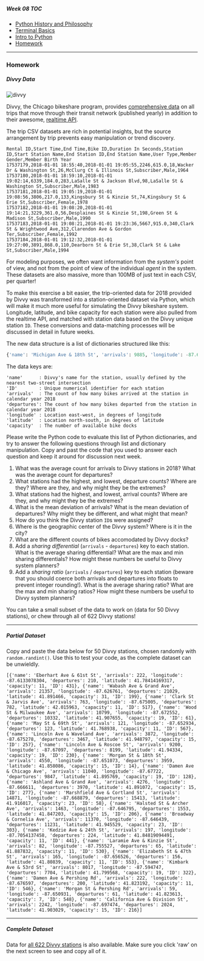##### Week 08 TOC
- [Python History and Philosophy](readme.md)
- [Terminal Basics](terminal.md)
- [Intro to Python](python.md)
- [Homework](homework.md)

-----

### Homework

##### Divvy Data

![divvy](https://dailynorthwestern.com/wp-content/uploads/2016/06/divvyfile-1-900x600.jpg)

Divvy, the Chicago bikeshare program, provides [comprehensive data](https://www.divvybikes.com/system-data) on all trips that move through their transit network (published yearly) in addition to their awesome, [realtime API](https://feeds.divvybikes.com/stations/stations.json). 

The trip CSV datasets are rich in potential insights, but the source arrangement by trip prevents easy manipulation or trend discovery. 

```csv
Rental ID,Start Time,End Time,Bike ID,Duration In Seconds,Station ID,Start Station Name,End Station ID,End Station Name,User Type,Member Gender,Member Birth Year
17537179,2018-01-01 18:55:40,2018-01-01 19:05:55,2246,615.0,18,Wacker Dr & Washington St,26,McClurg Ct & Illinois St,Subscriber,Male,1964
17537180,2018-01-01 18:59:10,2018-01-01 19:02:14,6339,184.0,283,LaSalle St & Jackson Blvd,98,LaSalle St & Washington St,Subscriber,Male,1983
17537181,2018-01-01 19:05:19,2018-01-01 19:08:56,3806,217.0,133,Kingsbury St & Kinzie St,74,Kingsbury St & Erie St,Subscriber,Female,1978
17537182,2018-01-01 19:08:20,2018-01-01 19:14:21,3229,361.0,56,Desplaines St & Kinzie St,198,Green St & Madison St,Subscriber,Male,1990
17537183,2018-01-01 19:08:21,2018-01-01 19:23:36,5667,915.0,340,Clark St & Wrightwood Ave,312,Clarendon Ave & Gordon Ter,Subscriber,Female,1992
17537184,2018-01-01 19:12:32,2018-01-01 19:27:00,3891,868.0,110,Dearborn St & Erie St,38,Clark St & Lake St,Subscriber,Male,1994
```

For modeling purposes, we often want information from the *system's* point of view, and not from the point of view of the individual *agent* in the system. These datasets are also massive, more than 100MB of just text in each CSV, per quarter! 

To make this exercise a bit easier, the trip-oriented data for 2018 provided by Divvy was transformed into a station-oriented dataset via Python, which will make it much more useful for simulating the Divvy bikeshare system. Longitude, latitude, and bike capacity for each station were also pulled from the realtime API, and matched with station data based on the Divvy unique station `ID`. These conversions and data-matching processes will be discussed in detail in future weeks.

The new data structure is a list of dictionaries structured like this:

```python
{'name': 'Michigan Ave & 18th St', 'arrivals': 9885, 'longitude': -87.62455, 'departures': 9412, 'latitude': 41.857813, 'capacity': 23, 'ID': 273}
```

The data keys are:

```
'name'      : Divvy's name for the station, usually defined by the nearest two-street intersection
'ID'        : Unique numerical identifier for each station
'arrivals'  : The count of how many bikes arrived at the station in calendar year 2018
'departures': The count of how many bikes departed from the station in calendar year 2018
'longitude' : Location east-west, in degrees of longitude
'latitude'  : Location north-south, in degrees of latitude
'capacity'  : The number of available bike docks
```

Please write the Python code to evaluate this list of Python dictionaries, and try to answer the following questions through list and dictionary manipulation. Copy and past the code that you used to answer each question and keep it around for discussion next week.

1. What was the average count for arrivals to Divvy stations in 2018? What was the average count for departures?
2. What stations had the highest, and lowest, departure counts? Where are they? Where are they, and why might they be the extremes?
3. What stations had the highest, and lowest, arrival counts? Where are they, and why might they be the extremes?
4. What is the mean deviation of arrivals? What is the mean deviation of departures? Why might they be different, and what might that mean?
4. How do you think the Divvy station `ID`s were assigned?
5. Where is the geographic center of the Divvy system? Where is it in the city?
6. What are the different counts of bikes accomodated by Divvy docks? 
7. Add a *sharing differential* (`arrivals` - `departures`) key to each station. What is the average sharing differential? What are the max and min sharing differentials? How might these numbers be useful to Divvy system planners?
8. Add a *sharing ratio* (`arrivals` / `departures`) key to each station (beware that you should coerce both arrivals and departures into floats to prevent integer rounding!). What is the average sharing ratio? What are the max and min sharing ratios? How might these numbers be useful to Divvy system planners?

You can take a small subset of the data to work on (data for 50 Divvy stations), or chew through all of 622 Divvy stations!

-----

##### Partial Dataset

Copy and paste the data below for 50 Divvy stations, chosen randomly with `random.randint()`. Use this to test your code, as the complete dataset can be unwieldly.

```
[{'name': 'Eberhart Ave & 61st St', 'arrivals': 222, 'longitude': -87.6133078304, 'departures': 210, 'latitude': 41.78414169317, 'capacity': 11, 'ID': 431}, {'name': 'Wabash Ave & Grand Ave', 'arrivals': 21357, 'longitude': -87.626761, 'departures': 21029, 'latitude': 41.891466, 'capacity': 31, 'ID': 199}, {'name': 'Clark St & Jarvis Ave', 'arrivals': 763, 'longitude': -87.675005, 'departures': 782, 'latitude': 42.015963, 'capacity': 11, 'ID': 517}, {'name': 'Wood St & Milwaukee Ave', 'arrivals': 10799, 'longitude': -87.672552, 'departures': 10332, 'latitude': 41.907655, 'capacity': 19, 'ID': 61}, {'name': 'May St & 69th St', 'arrivals': 121, 'longitude': -87.652934, 'departures': 123, 'latitude': 41.768938, 'capacity': 11, 'ID': 567}, {'name': 'Lincoln Ave & Waveland Ave', 'arrivals': 3872, 'longitude': -87.675278, 'departures': 3467, 'latitude': 41.948797, 'capacity': 15, 'ID': 257}, {'name': 'Lincoln Ave & Roscoe St', 'arrivals': 9200, 'longitude': -87.67097, 'departures': 8199, 'latitude': 41.94334, 'capacity': 19, 'ID': 230}, {'name': 'Morgan St & 18th St', 'arrivals': 4550, 'longitude': -87.651073, 'departures': 3959, 'latitude': 41.858086, 'capacity': 15, 'ID': 14}, {'name': 'Damen Ave & Chicago Ave', 'arrivals': 11040, 'longitude': -87.67722, 'departures': 9847, 'latitude': 41.895769, 'capacity': 19, 'ID': 128}, {'name': 'Ashland Ave & Grand Ave', 'arrivals': 4276, 'longitude': -87.666611, 'departures': 3970, 'latitude': 41.891072, 'capacity': 15, 'ID': 277}, {'name': 'Marshfield Ave & Cortland St', 'arrivals': 14871, 'longitude': -87.668879, 'departures': 15413, 'latitude': 41.916017, 'capacity': 23, 'ID': 58}, {'name': 'Halsted St & Archer Ave', 'arrivals': 1463, 'longitude': -87.646795, 'departures': 1553, 'latitude': 41.847203, 'capacity': 15, 'ID': 206}, {'name': 'Broadway & Cornelia Ave', 'arrivals': 11370, 'longitude': -87.646439, 'departures': 11231, 'latitude': 41.945529, 'capacity': 23, 'ID': 303}, {'name': 'Kedzie Ave & 24th St', 'arrivals': 197, 'longitude': -87.7054137458, 'departures': 224, 'latitude': 41.84819094491, 'capacity': 11, 'ID': 441}, {'name': 'Laramie Ave & Kinzie St', 'arrivals': 82, 'longitude': -87.755527, 'departures': 65, 'latitude': 41.887832, 'capacity': 11, 'ID': 530}, {'name': 'Elizabeth St & 47th St', 'arrivals': 165, 'longitude': -87.656526, 'departures': 156, 'latitude': 41.80839, 'capacity': 11, 'ID': 553}, {'name': 'Kimbark Ave & 53rd St', 'arrivals': 8017, 'longitude': -87.594747, 'departures': 7704, 'latitude': 41.799568, 'capacity': 19, 'ID': 322}, {'name': 'Damen Ave & Pershing Rd', 'arrivals': 222, 'longitude': -87.676597, 'departures': 200, 'latitude': 41.823192, 'capacity': 11, 'ID': 546}, {'name': 'Morgan St & Pershing Rd', 'arrivals': 59, 'longitude': -87.650931, 'departures': 61, 'latitude': 41.823613, 'capacity': 7, 'ID': 548}, {'name': 'California Ave & Division St', 'arrivals': 2242, 'longitude': -87.697474, 'departures': 2024, 'latitude': 41.903029, 'capacity': 15, 'ID': 216}]
```

-----

##### Complete Dataset

Data for [all 622 Divvy stations](data.txt) is also available. Make sure you click 'raw' on the next screen to see and copy all of it.
